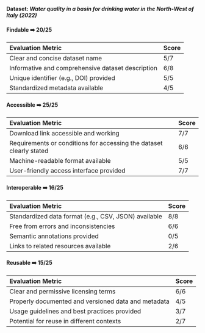 **Dataset: _Water quality in a basin for drinking water in the North-West of Italy (2022)_**

#### Findable ➡️ 20/25
| Evaluation Metric | Score |
| :---------------- | :---- |
| Clear and concise dataset name | 5/7 |
| Informative and comprehensive dataset description | 6/8 |
| Unique identifier (e.g., DOI) provided | 5/5 |
| Standardized metadata available | 4/5 |

#### Accessible ➡️ 25/25
| Evaluation Metric | Score |
| :---------------- | :---- |
| Download link accessible and working | 7/7 |
| Requirements or conditions for accessing the dataset clearly stated | 6/6 |
| Machine-readable format available | 5/5 |
| User-friendly access interface provided | 7/7 |

#### Interoperable ➡️ 16/25
| Evaluation Metric | Score |
| :---------------- | :---- |
| Standardized data format (e.g., CSV, JSON) available | 8/8 |
| Free from errors and inconsistencies | 6/6 |
| Semantic annotations provided | 0/5 |
| Links to related resources available | 2/6 |

#### Reusable ➡️ 15/25
| Evaluation Metric | Score |
| :---------------- | :---- |
| Clear and permissive licensing terms | 6/6 |
| Properly documented and versioned data and metadata | 4/5 |
| Usage guidelines and best practices provided | 3/7 |
| Potential for reuse in different contexts | 2/7 |
